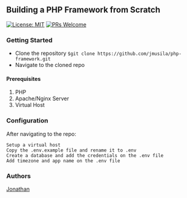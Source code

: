 ## Building a PHP Framework from Scratch

[![License: MIT](https://img.shields.io/badge/License-MIT-yellow.svg)](https://opensource.org/licenses/MIT) [![PRs Welcome](https://img.shields.io/badge/PRs-welcome-brightgreen.svg?style=flat-square)](http://makeapullrequest.com)

### Getting Started
- Clone the repository ```$git clone https://github.com/jmusila/php-framework.git```
- Navigate to the cloned repo

#### Prerequisites
1. PHP
2. Apache/Nginx Server
3. Virtual Host

### Configuration
After navigating to the repo:
```
Setup a virtual host
Copy the .env.example file and rename it to .env
Create a database and add the credentials on the .env file
Add timezone and app name on the .env file
```

### Authors
[Jonathan](https://github.com/jmusila)